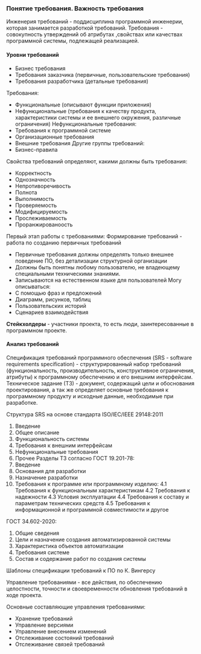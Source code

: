 ### Понятие требования. Важность требования
Инженерия требований - поддисциплина программной инженерии, которая занимается разработкой требований.
Требования - совокупность утверждений об атрибутах ,свойствах или качествах программной системы, подлежащей реализацией.

#### Уровни требований
* Бизнес требования
* Требования заказчика (первичные, пользовательские требования)
* Требования разработчика (детальные требования)

Требования:
* Функциональные (описывают функции приложения)
* Нефункциональные (требования к качеству продукта, характеристики системы и ее внешнего окружения, различные ограничения)
Нефункциональные требования:
* Требования к программной системе
* Организационные требования
* Внешние требования
Другие группы требований:
* Бизнес-правила

Свойства требований определяют, какими должны быть требования:
* Корректность
* Однозначность
* Непротиворечивость
* Полнота
* Выполнимость
* Проверяемость
* Модифицируемость
* Прослеживаемость
* Проранжированоость
 
Первый этап работы с требованиями:
Формирование требований - работа по созданию первичных требований
* Первичные требования должны определять только внешнее поведение ПО, без детализации структурной организации
* Должны быть понятны любому пользователю, не владеющему специальными техническими знаниями.
* Записываются на естественном языке для пользователей
Могу описываться:
* С помощью фраз и предложений
* Диаграмм, рисунков, таблиц
* Пользовательских историй
* Сценариев взаимодействия

**Стейкхолдеры** - участники проекта, то есть люди, заинтересованные в программном проекте.

#### Анализ требований
Спецификация требований программного обеспечения (SRS - software requirements specification) - структурированный набор требований (функциональность, производительность, конструктивное ограничения, атрибуты) к программному обеспечению и его внешним интерфейсам.
Техническое задание (ТЗ) - документ, содержащий цели и обоснования проектирования, а так же определяет основные требования к программному продукту и исходные данные, необходимые при разработке.

Структура SRS на основе стандарта ISO/IEC/IEEE 29148:2011
1. Введение
2. Общее описание
3. Функциональность системы
4. Требования к внешним интерфейсам
5. Нефункциональные требования
6. Прочее
Разделы ТЗ согласно ГОСТ 19.201-78:
1. Введение
2. Основания для разработки
3. Назначение разработки
4. Требования к программе или программному изделию:
   4.1 Требования к функциональным характеристикам
   4.2 Требования к надежности
   4.3 Условия эксплуатации
   4.4 Требования к составу и параметрам технических средств
   4.5 Требования к информационной и программной совместимости
   и другое
   
ГОСТ 34.602-2020:
1. Общие сведения
2. Цели и назначение создания автоматизированной системы
3. Характеристика объектов автоматизации
4. Требования  системе
5. Состав и содержание работ по создания системы

Шаблоны спецификации требований к ПО по К. Вингерсу

Управление требованиями - все действия, по обеспечению целостности, точности и своевременности обновления требований в ходе проекта.

Основные составляющие управления требованиями:
* Хранение требований
* Управление версиями
* Управление внесением изменений
* Отслеживание состояний требований
* Отслеживание связей требований
